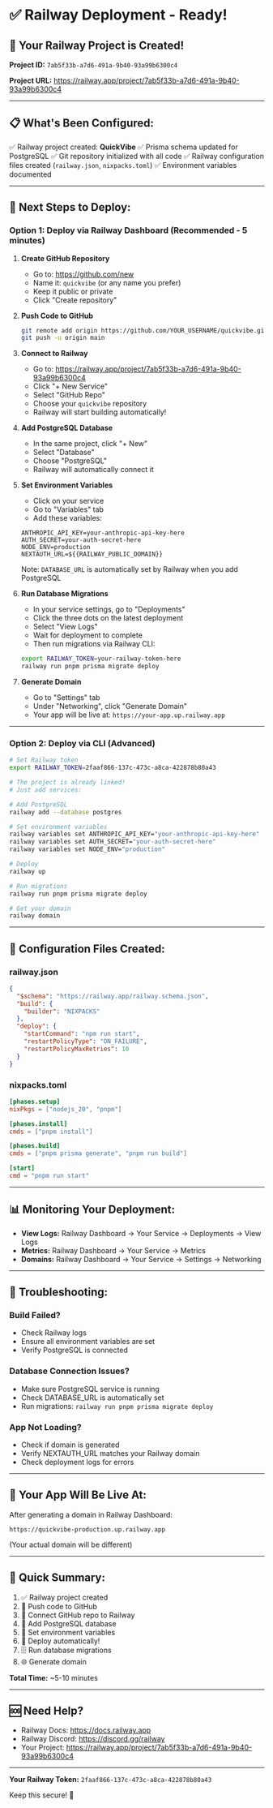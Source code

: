 # ✅ Railway Deployment - Ready!

## 🎉 Your Railway Project is Created!

**Project ID:** `7ab5f33b-a7d6-491a-9b40-93a99b6300c4`

**Project URL:** https://railway.app/project/7ab5f33b-a7d6-491a-9b40-93a99b6300c4

---

## 📋 What's Been Configured:

✅ Railway project created: **QuickVibe**
✅ Prisma schema updated for PostgreSQL
✅ Git repository initialized with all code
✅ Railway configuration files created (`railway.json`, `nixpacks.toml`)
✅ Environment variables documented

---

## 🚀 Next Steps to Deploy:

### Option 1: Deploy via Railway Dashboard (Recommended - 5 minutes)

1. **Create GitHub Repository**
   - Go to: https://github.com/new
   - Name it: `quickvibe` (or any name you prefer)
   - Keep it public or private
   - Click "Create repository"

2. **Push Code to GitHub**
   ```bash
   git remote add origin https://github.com/YOUR_USERNAME/quickvibe.git
   git push -u origin main
   ```

3. **Connect to Railway**
   - Go to: https://railway.app/project/7ab5f33b-a7d6-491a-9b40-93a99b6300c4
   - Click "+ New Service"
   - Select "GitHub Repo"
   - Choose your `quickvibe` repository
   - Railway will start building automatically!

4. **Add PostgreSQL Database**
   - In the same project, click "+ New"
   - Select "Database"
   - Choose "PostgreSQL"
   - Railway will automatically connect it

5. **Set Environment Variables**
   - Click on your service
   - Go to "Variables" tab
   - Add these variables:

   ```env
   ANTHROPIC_API_KEY=your-anthropic-api-key-here
   AUTH_SECRET=your-auth-secret-here
   NODE_ENV=production
   NEXTAUTH_URL=${{RAILWAY_PUBLIC_DOMAIN}}
   ```

   Note: `DATABASE_URL` is automatically set by Railway when you add PostgreSQL

6. **Run Database Migrations**
   - In your service settings, go to "Deployments"
   - Click the three dots on the latest deployment
   - Select "View Logs"
   - Wait for deployment to complete
   - Then run migrations via Railway CLI:
   ```bash
   export RAILWAY_TOKEN=your-railway-token-here
   railway run pnpm prisma migrate deploy
   ```

7. **Generate Domain**
   - Go to "Settings" tab
   - Under "Networking", click "Generate Domain"
   - Your app will be live at: `https://your-app.up.railway.app`

---

### Option 2: Deploy via CLI (Advanced)

```bash
# Set Railway token
export RAILWAY_TOKEN=2faaf866-137c-473c-a8ca-422878b80a43

# The project is already linked!
# Just add services:

# Add PostgreSQL
railway add --database postgres

# Set environment variables
railway variables set ANTHROPIC_API_KEY="your-anthropic-api-key-here"
railway variables set AUTH_SECRET="your-auth-secret-here"
railway variables set NODE_ENV="production"

# Deploy
railway up

# Run migrations
railway run pnpm prisma migrate deploy

# Get your domain
railway domain
```

---

## 🔧 Configuration Files Created:

### railway.json
```json
{
  "$schema": "https://railway.app/railway.schema.json",
  "build": {
    "builder": "NIXPACKS"
  },
  "deploy": {
    "startCommand": "npm run start",
    "restartPolicyType": "ON_FAILURE",
    "restartPolicyMaxRetries": 10
  }
}
```

### nixpacks.toml
```toml
[phases.setup]
nixPkgs = ["nodejs_20", "pnpm"]

[phases.install]
cmds = ["pnpm install"]

[phases.build]
cmds = ["pnpm prisma generate", "pnpm run build"]

[start]
cmd = "pnpm run start"
```

---

## 📊 Monitoring Your Deployment:

- **View Logs:** Railway Dashboard → Your Service → Deployments → View Logs
- **Metrics:** Railway Dashboard → Your Service → Metrics
- **Domains:** Railway Dashboard → Your Service → Settings → Networking

---

## 🐛 Troubleshooting:

### Build Failed?
- Check Railway logs
- Ensure all environment variables are set
- Verify PostgreSQL is connected

### Database Connection Issues?
- Make sure PostgreSQL service is running
- Check DATABASE_URL is automatically set
- Run migrations: `railway run pnpm prisma migrate deploy`

### App Not Loading?
- Check if domain is generated
- Verify NEXTAUTH_URL matches your Railway domain
- Check deployment logs for errors

---

## 📱 Your App Will Be Live At:

After generating a domain in Railway Dashboard:
```
https://quickvibe-production.up.railway.app
```

(Your actual domain will be different)

---

## 🎯 Quick Summary:

1. ✅ Railway project created
2. 🔄 Push code to GitHub
3. 🔗 Connect GitHub repo to Railway
4. 💾 Add PostgreSQL database
5. 🔐 Set environment variables
6. 🚀 Deploy automatically!
7. 🗄️ Run database migrations
8. 🌐 Generate domain

**Total Time:** ~5-10 minutes

---

## 🆘 Need Help?

- Railway Docs: https://docs.railway.app
- Railway Discord: https://discord.gg/railway
- Your Project: https://railway.app/project/7ab5f33b-a7d6-491a-9b40-93a99b6300c4

---

**Your Railway Token:** `2faaf866-137c-473c-a8ca-422878b80a43`

Keep this secure! 🔐

